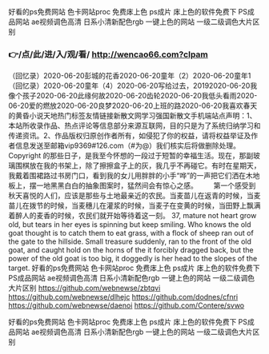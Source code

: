 
好看的ps免费网站 色卡网站proc 免费㡷上色 ps成片 㡷上色的软件免费下 PS成品网站 ae视频调色高清 日系小清新配色rgb 一键上色的网站 一级二级调色大片区别 




### 👉/点/此/进/入/观/看/ http://wencao66.com?clpam




（回忆录）2020-06-20彭城的花香2020-06-20童年（2）2020-06-20童年1（回忆录）2020-06-20童年（4）2020-06-20写给过去，20192020-06-20我像个孩子2020-06-20此缘何故2020-06-20齿轮2020-06-20我低头看雨2020-06-20爱的燃放2020-06-20良梦2020-06-20上班的路2020-06-20我喜欢春天的黄昏小说天地热门标签友情链接新散文网学习强国新散文手机端站点声明：1、本站所收录作品、热点评论等信息部分来源互联网，目的只是为了系统归纳学习和传递资讯。2、作品版权归原创作者所有，如侵犯了你的权益，请将权益举证及作者信息发送至邮箱vip9369#126.com（#为@）我们核实后将做删除处理。Copyright
的那些日子，是我至今怀想的一段过于短暂的幸福生活。现在，那副玻璃围棋放在我的书架上，除了擦擦盒子上的灰，我几乎不再碰它。有时在星期天，我戴着围裙路过书房门口，看到我的女儿用胖胖的小手“哗”的一声把它们洒在木地板上，摆一地黑黑白白的抽象图案时，猛然间会有惊心之感。
　　第一个感受到秋天喜悦的人们，应该是那些与土地最亲近的农民。当麦苗儿在返青的时候，当麦苗儿在拨节的时候，当麦穗儿在灌浆的时候，当麦子在变黄的时候，当田野上飘满着醉人的麦香的时候，农民们就开始等待着这一刻。
37, mature not heart grow old, but tears in her eyes is spinning but keep smiling.
Who knows the old goat thought is to catch them to eat grass, with a flock of sheep ran out of the gate to the hillside.
Small treasure suddenly, ran to the front of the old goat, and caught hold on the horns of the it forcibly dragged back, but the power of the old goat is too big, it doggedly is her head to the slopes of the target.
好看的ps免费网站 色卡网站proc 免费㡷上色 ps成片 㡷上色的软件免费下 PS成品网站 ae视频调色高清 日系小清新配色rgb 一键上色的网站 一级二级调色大片区别  https://github.com/webnewse/zbtqvi
https://github.com/webnewse/dlhejc
https://github.com/dodnes/cfnri
https://github.com/webnewse/daenoi
https://github.com/Contere/svwo





好看的ps免费网站 色卡网站proc 免费㡷上色 ps成片 㡷上色的软件免费下 PS成品网站 ae视频调色高清 日系小清新配色rgb 一键上色的网站 一级二级调色大片区别 
